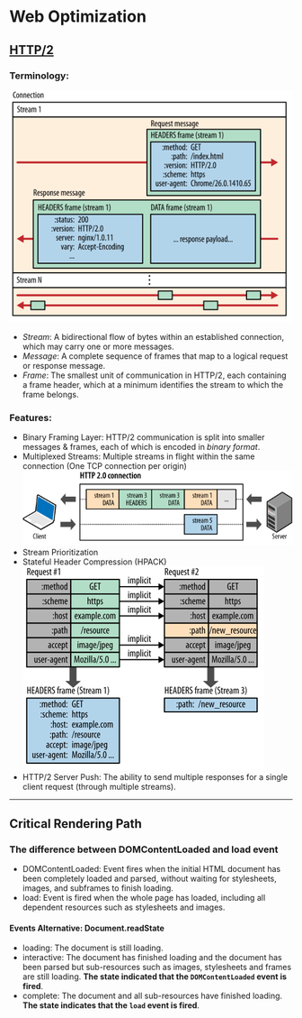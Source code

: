 # Web Optimization

## [HTTP/2](https://developers.google.com/web/fundamentals/performance/http2/)

### Terminology: 
![Connection](/images/connection.svg)

- _Stream_: A bidirectional flow of bytes within an established connection, which may carry one or more messages.
- _Message_: A complete sequence of frames that map to a logical request or response message.
- _Frame_: The smallest unit of communication in HTTP/2, each containing a frame header, which at a minimum identifies the stream to which the frame belongs.

### Features:

- Binary Framing Layer: HTTP/2 communication is split into smaller messages & frames, each of which is encoded in *binary format*.
- Multiplexed Streams: Multiple streams in flight within the same connection (One TCP connection per origin)
![Multiplexing](/images/multiplexing.svg)  
- Stream Prioritization
- Stateful Header Compression (HPACK)  
![HeaderCompression](/images/header-compression.svg)
- HTTP/2 Server Push: The ability to send multiple responses for a single client request (through multiple streams).

---

## Critical Rendering Path

### The difference between DOMContentLoaded and load event
- DOMContentLoaded: Event fires when the initial HTML document has been completely loaded and parsed, without waiting for stylesheets, images, and subframes to finish loading.
- load: Event is fired when the whole page has loaded, including all dependent resources such as stylesheets and images.

#### Events Alternative: Document.readState
- loading: The document is still loading.
- interactive: The document has finished loading and the document has been parsed but sub-resources such as images, stylesheets and frames are still loading. **The state indicated that the `DOMContentLoaded` event is fired**.
- complete: The document and all sub-resources have finished loading. **The state indicates that the `load` event is fired**.